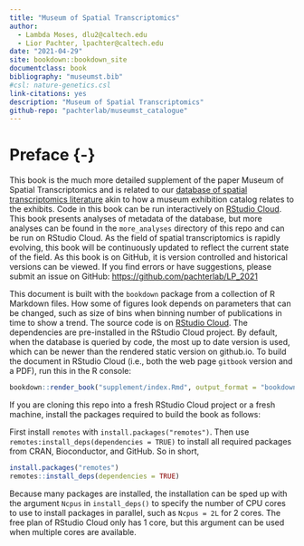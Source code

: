 ```yaml
--- 
title: "Museum of Spatial Transcriptomics"
author: 
  - Lambda Moses, dlu2@caltech.edu
  - Lior Pachter, lpachter@caltech.edu
date: "2021-04-29"
site: bookdown::bookdown_site
documentclass: book
bibliography: "museumst.bib"
#csl: nature-genetics.csl
link-citations: yes
description: "Museum of Spatial Transcriptomics"
github-repo: "pachterlab/museumst_catalogue"
---
```


# Preface {-}

This book is the much more detailed supplement of the paper Museum of Spatial Transcriptomics and is related to our [database of spatial transcriptomics literature](https://docs.google.com/spreadsheets/d/1sJDb9B7AtYmfKv4-m8XR7uc3XXw_k4kGSout8cqZ8bY/edit?usp=sharing) akin to how a museum exhibition catalog relates to the exhibits. Code in this book can be run interactively on [RStudio Cloud](https://rstudio.cloud/project/2492054). This book presents analyses of metadata of the database, but more analyses can be found in the `more_analyses` directory of this repo and can be run on RStudio Cloud. As the field of spatial transcriptomics is rapidly evolving, this book will be continuously updated to reflect the current state of the field. As this book is on GitHub, it is version controlled and historical versions can be viewed. If you find errors or have suggestions, please submit an issue on GitHub: https://github.com/pachterlab/LP_2021

This document is built with the `bookdown` package from a collection of R Markdown files. How some of figures look depends on parameters that can be changed, such as size of bins when binning number of publications in time to show a trend. The source code is on [RStudio Cloud](https://rstudio.cloud/project/2492054). The dependencies are pre-installed in the RStudio Cloud project. By default, when the database is queried by code, the most up to date version is used, which can be newer than the rendered static version on github.io. To build the document in RStudio Cloud (i.e., both the web page `gitbook` version and a PDF), run this in the R console:


```r
bookdown::render_book("supplement/index.Rmd", output_format = "bookdown::gitbook")
```

If you are cloning this repo into a fresh RStudio Cloud project or a fresh machine, install the packages required to build the book as follows:

First install `remotes` with `install.packages("remotes")`. Then use `remotes:install_deps(dependencies = TRUE)` to install all required packages from CRAN, Bioconductor, and GitHub. So in short,


```r
install.packages("remotes")
remotes::install_deps(dependencies = TRUE)
```

Because many packages are installed, the installation can be sped up with the argument `Ncpus` in `install_deps()` to specify the number of CPU cores to use to install packages in parallel, such as `Ncpus = 2L` for 2 cores. The free plan of RStudio Cloud only has 1 core, but this argument can be used when multiple cores are available.
